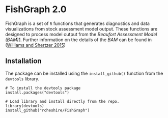 # FishGraph 2.0 

FishGraph is a set of `R` functions that generates diagnostics and data visualizations from stock assessment model output.  These functions are designed to process model output from the *Beaufort Assessment Model (BAM)*[1].  Further information on the details of the *BAM* can be found in ([Williams and Shertzer 2015](http://docs.lib.noaa.gov/noaa_documents/NMFS/SEFSC/TM_NMFS_SEFSC/NMFS_SEFSC_TM_671.pdf))



## Installation

The package can be installed using the `install_github()` function from the `devtools` library.  

```
# To install the devtools package
install.packages("devtools")

# Load library and install directly from the repo.
library(devtools)
install_github("rcheshire/FishGraph")
```



[1]:http://www.google.com/url?sa=t&rct=j&q=&esrc=s&source=web&cd=6&cad=rja&uact=8&ved=0CD0QFjAFahUKEwiK6Kj6lojGAhUJW5IKHYiWANo&url=http%3A%2F%2Fdocs.lib.noaa.gov%2Fnoaa_documents%2FNMFS%2FSEFSC%2FTM_NMFS_SEFSC%2FNMFS_SEFSC_TM_671.pdf&ei=Ksd5VYqrJom2yQSIrYLQDQ&usg=AFQjCNF-igJe8k4junnFwqWhFKNE2XdwiA&bvm=bv.95277229,d.aWw